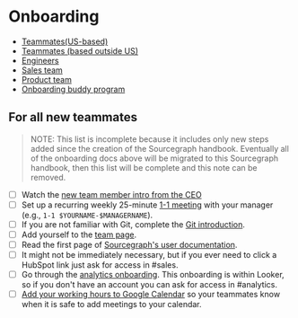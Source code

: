# Onboarding

- [Teammates(US-based)](../from-graphbook/onboarding_remote_us.md)
- [Teammates (based outside US)](../from-graphbook/onboarding_remote_non_us.md)
- [Engineers](../../engineering/onboarding.md)
- [Sales team](../../sales/onboarding/index.md)
- [Product team](../../product/onboarding/index.md)
- [Onboarding buddy program](../buddy-program.md)

## For all new teammates

> NOTE: This list is incomplete because it includes only new steps added since the creation of the Sourcegraph handbook. Eventually all of the onboarding docs above will be migrated to this Sourcegraph handbook, then this list will be complete and this note can be removed.

- [ ] Watch the [new team member intro from the CEO](https://www.youtube.com/watch?v=EVHUGZe5uts)
- [ ] Set up a recurring weekly 25-minute [1-1 meeting](../../leadership/1-1.md) with your manager (e.g., `1-1 $YOURNAME-$MANAGERNAME`).
- [ ] If you are not familiar with Git, complete the [Git introduction](git_intro.md).
- [ ] Add yourself to the [team page](../../../company/team/index.md).
- [ ] Read the first page of [Sourcegraph's user documentation](https://docs.sourcegraph.com/user).
- [ ] It might not be immediately necessary, but if you ever need to click a HubSpot link just ask for access in #sales.
- [ ] Go through the [analytics onboarding](https://sourcegraph.looker.com/projects/sourcegraph_events/files/1_home.md). This onboarding is within Looker, so if you don't have an account you can ask for access in #analytics. 
- [ ] [Add your working hours to Google Calendar](https://calendar.google.com/calendar/r/settings) so your teammates know when it is safe to add meetings to your calendar.
